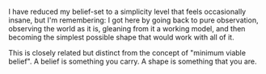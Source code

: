 I have reduced my belief-set to a simplicity level that feels occasionally insane, but I'm remembering: I got here by going back to pure observation, observing the world as it is, gleaning from it a working model, and then becoming the simplest possible shape that would work with all of it.

This is closely related but distinct from the concept of "minimum viable belief". A belief is something you carry. A shape is something that you are.
